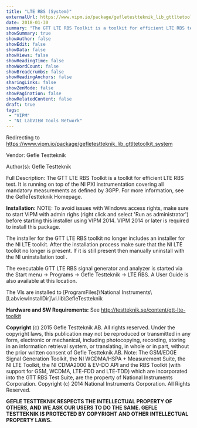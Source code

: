 ```yaml
---
title: "LTE RBS (System)"
externalUrl: https://www.vipm.io/package/gefletestteknik_lib_gttltetoolkit_system
date: 2018-01-30
summary: "The GTT LTE RBS Toolkit is a toolkit for efficient LTE RBS test."
showSummary: true
showAuthor: false
showEdit: false
showData: false
showViews: false
showReadingTime: false
showWordCount: false
showBreadcrumbs: false
showHeadingAnchors: false
sharingLinks: false
showZenMode: false
showPagination: false
showRelatedContent: false
draft: true
tags:
 - "VIPM"
 - "NI LabVIEW Tools Network"
---
```


Redirecting to https://www.vipm.io/package/gefletestteknik_lib_gttltetoolkit_system

Vendor: Gefle Testteknik

Author(s): Gefle Testteknik
 
Full Description:
The GTT LTE RBS Toolkit is a toolkit for efficient LTE RBS test. It is running on top of the NI PXI instrumentation covering all mandatory measurements as defined by 3GPP. For more information, see the GefleTestteknik Homepage.

**Installation:**
NOTE: To avoid issues with Windows access rights, make sure to start VIPM with admin righs (right click and select 'Run as administrator') before starting this installer using VIPM 2014. VIPM 2014 or later is required to install this package.

The installer for the GTT LTE RBS toolkit no longer includes an installer for the NI LTE toolkit. After the installation process make sure that the NI LTE toolkit no longer is present. If it is still present then manually uninstall with the NI uninstallation tool .

The executable GTT LTE RBS signal generator and analyzer is started via the Start menu -> Programs -> Gefle Testteknik -> LTE RBS. A User Guide is also available at this location.

The VIs are installed to [ProgramFiles]\\National Instruments\\[LabviewInstallDir]\\vi.lib\\GefleTestteknik

**Hardware and SW Requirements:**
See http://testteknik.se/content/gtt-lte-toolkit

**Copyright**
(c) 2015 Gefle Testteknik AB. All rights reserved.
Under the copyright laws, this publication may not be reproduced or transmitted in any form, electronic or mechanical, including photocopying, recording, storing in an information retrieval system, or translating, in whole or in part, without the prior written consent of Gefle Testteknik AB.
Note:
The GSM/EDGE Signal Generation Toolkit, the NI WCDMA/HSPA + Measurement Suite, the NI LTE Toolkit, the NI CDMA2000 & EV-DO API and the RBS Toolkit (with support for GSM, WCDMA, LTE-FDD and LTE-TDD) which are incorporated into the GTT RBS Test Suite, are the property of National Instruments Corporation. Copyright (c) 2014 National Instruments Corporation. All Rights Reserved.

**GEFLE TESTTEKNIK RESPECTS THE INTELLECTUAL PROPERTY OF OTHERS, AND WE ASK OUR USERS TO DO THE SAME. GEFLE TESTTEKNIK IS PROTECTED BY COPYRIGHT AND OTHER INTELLECTUAL PROPERTY LAWS.**